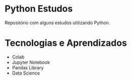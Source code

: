 # Python Estudos
Repositório com alguns estudos utilizando Python. 

# Tecnologias e Aprendizados
* Colab
* Jupyter Notebook
* Pandas Library
* Data Science
